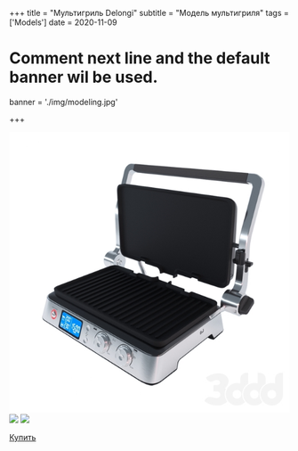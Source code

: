 +++
title = "Мультигриль Delongi"
subtitle = "Модель мультигриля"
tags = ['Models']
date = 2020-11-09

# Comment next line and the default banner wil be used.
banner = './img/modeling.jpg'

+++

![](/img/modeling.jpg)
![](https://b.3ddd.ru/media/cache/tuk_model_custom_filter_ru/model_images/0000/0000/3113/3113930.5fab77f1ed2f8.jpeg)
![](https://b.3ddd.ru/media/cache/tuk_model_custom_filter_ru/model_images/0000/0000/3113/3113931.5fab77f674df9.jpeg)

[Купить](https://3ddd.ru/3dmodels/show/multigril_delonghi)